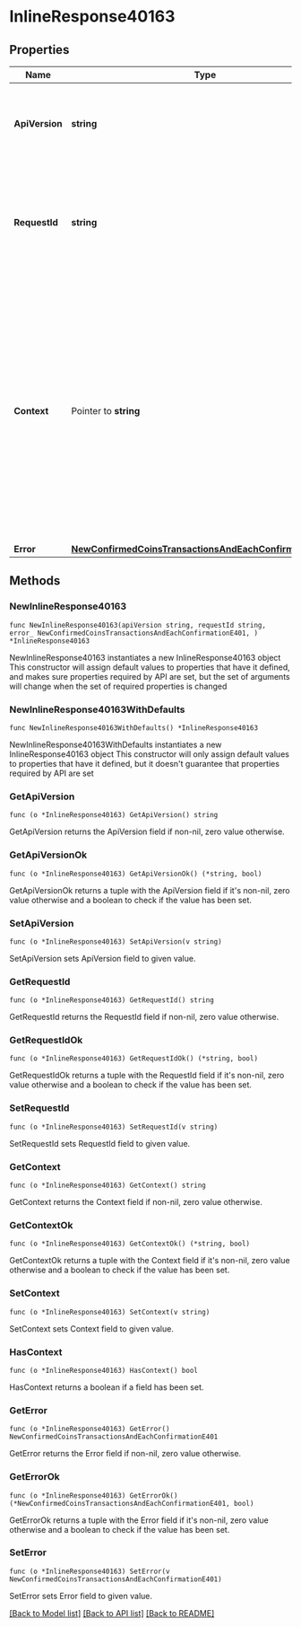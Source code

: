 # InlineResponse40163

## Properties

Name | Type | Description | Notes
------------ | ------------- | ------------- | -------------
**ApiVersion** | **string** | Specifies the version of the API that incorporates this endpoint. | 
**RequestId** | **string** | Defines the ID of the request. The &#x60;requestId&#x60; is generated by Crypto APIs and it&#39;s unique for every request. | 
**Context** | Pointer to **string** | In batch situations the user can use the context to correlate responses with requests. This property is present regardless of whether the response was successful or returned as an error. &#x60;context&#x60; is specified by the user. | [optional] 
**Error** | [**NewConfirmedCoinsTransactionsAndEachConfirmationE401**](NewConfirmedCoinsTransactionsAndEachConfirmationE401.md) |  | 

## Methods

### NewInlineResponse40163

`func NewInlineResponse40163(apiVersion string, requestId string, error_ NewConfirmedCoinsTransactionsAndEachConfirmationE401, ) *InlineResponse40163`

NewInlineResponse40163 instantiates a new InlineResponse40163 object
This constructor will assign default values to properties that have it defined,
and makes sure properties required by API are set, but the set of arguments
will change when the set of required properties is changed

### NewInlineResponse40163WithDefaults

`func NewInlineResponse40163WithDefaults() *InlineResponse40163`

NewInlineResponse40163WithDefaults instantiates a new InlineResponse40163 object
This constructor will only assign default values to properties that have it defined,
but it doesn't guarantee that properties required by API are set

### GetApiVersion

`func (o *InlineResponse40163) GetApiVersion() string`

GetApiVersion returns the ApiVersion field if non-nil, zero value otherwise.

### GetApiVersionOk

`func (o *InlineResponse40163) GetApiVersionOk() (*string, bool)`

GetApiVersionOk returns a tuple with the ApiVersion field if it's non-nil, zero value otherwise
and a boolean to check if the value has been set.

### SetApiVersion

`func (o *InlineResponse40163) SetApiVersion(v string)`

SetApiVersion sets ApiVersion field to given value.


### GetRequestId

`func (o *InlineResponse40163) GetRequestId() string`

GetRequestId returns the RequestId field if non-nil, zero value otherwise.

### GetRequestIdOk

`func (o *InlineResponse40163) GetRequestIdOk() (*string, bool)`

GetRequestIdOk returns a tuple with the RequestId field if it's non-nil, zero value otherwise
and a boolean to check if the value has been set.

### SetRequestId

`func (o *InlineResponse40163) SetRequestId(v string)`

SetRequestId sets RequestId field to given value.


### GetContext

`func (o *InlineResponse40163) GetContext() string`

GetContext returns the Context field if non-nil, zero value otherwise.

### GetContextOk

`func (o *InlineResponse40163) GetContextOk() (*string, bool)`

GetContextOk returns a tuple with the Context field if it's non-nil, zero value otherwise
and a boolean to check if the value has been set.

### SetContext

`func (o *InlineResponse40163) SetContext(v string)`

SetContext sets Context field to given value.

### HasContext

`func (o *InlineResponse40163) HasContext() bool`

HasContext returns a boolean if a field has been set.

### GetError

`func (o *InlineResponse40163) GetError() NewConfirmedCoinsTransactionsAndEachConfirmationE401`

GetError returns the Error field if non-nil, zero value otherwise.

### GetErrorOk

`func (o *InlineResponse40163) GetErrorOk() (*NewConfirmedCoinsTransactionsAndEachConfirmationE401, bool)`

GetErrorOk returns a tuple with the Error field if it's non-nil, zero value otherwise
and a boolean to check if the value has been set.

### SetError

`func (o *InlineResponse40163) SetError(v NewConfirmedCoinsTransactionsAndEachConfirmationE401)`

SetError sets Error field to given value.



[[Back to Model list]](../README.md#documentation-for-models) [[Back to API list]](../README.md#documentation-for-api-endpoints) [[Back to README]](../README.md)


